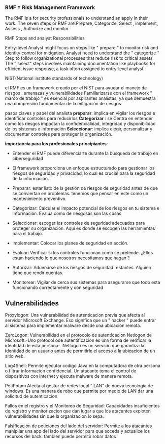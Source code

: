 ### RMF = Risk Management Framework
The RMF is a for security professionals to understand an apply in their work.
The seven steps or RMF are:Prepare, Categorize, Select , implement, Assess , Authorize and monitor


RMF Steps and analyst Responsibilities 

Entry-level Analyst might focus on steps like " prepare " to monitor risk and identity control for mitigation.
Analyst need to understand the " categorize " Step to follow organizational processes that reduce risk to critical assets
The " select" steps involves maintaining documentation like playbooks for efficient issue response, a task often assigned to entry-level analyst


NIST(National institute standards of technology)

el RMF es un framework creado por el NIST para ayudar el manejo de riesgos . amenazas y vulnerabilidades
Familiarizarse con el framework " marco de trabajo "  es esencial por aspirantes analistas, ya que demuestra una compresión fundamentar de la mitigación de riesgos.

pasos claves y papel del analista 
**preparar**: implica en vigilar los riesgos e identificar controles para reducirlos 
**Categorizar** :  se Centra en entender como los riesgos impactan la confidencialidad, integridad y disponibilidad de los sistemas e información
**Seleccionar**: implica elegir, personalizar y documentar controles para proteger la organización.


**importancia para los profesionales principiantes**: 
- Entender el RMF puede diferenciarte durante la búsqueda de trabajo en ciberseguridad 
- El framework proporciona un enfoque estructurado para gestionar los riesgos de seguridad y privacidad, lo cual es crucial para la seguridad de la información.


- Preparar: estar listo de la gestión de riesgos de seguridad antes de que se conviertan en problemas. tenemos que pensar en este como un mantenimiento preventivo.
- Categorizar: Calcular el impacto potencial de los riesgos en tu sistema e información. Evalúa como de riesgosas son las cosas.
- Seleccionar: escoger los controles de seguridad adecuados para proteger su organización. Aqui es donde se escogen las herramientas para el trabajo.
- Implementar: Colocar los planes de seguridad en acción. 
- Evaluar: Verificar si los controles funcionan como se pretende. ¿Ellos están haciendo lo que nosotros necesitamos  que hagan ?
- Autorizar: Adueñarse de los riesgos de seguridad restantes. Alguien tiene que rendir cuentas.
- Monitorear: Vigilar de cerca sus sistemas para asegurarse que todo esta funcionando correctamente y con seguridad
## Vulnerabilidades 

Proxylogon: Una vulnerabilidad de autenticacion previa que afecta al servidor Microsoft Exchange. Eso significa que un " hacker " puede entrar al sistema para implementar malware desde una ubicacion remota.

ZeroLogon: Vulnerabilidad en el protocolo de autenticacion Netlogon de Microsoft.-Uno protocol ode autentificacion es una forma de verificar la identidad de esta persona-. Netlogon es un servicio que garantiza la identidad de un usuario antes de permitirle el acceso a la ubicacion de un sitio web.

Log4Shell: Permite ejecutar codigo Java en la computadora de otra persona o filtrar informacion confidencial. Un atacante toma el control de dispositivos con internet y ejecuta malware de manera remota.

PetiPotam Afecta al gestor de redes local " LAN" de nueva tecnologia de windows. Es una manera de robo que permite por medio de LAN dar una solicitud de autenticacion.

Fallos en el registro y el Monitoreo de Seguridad: Capacidades insuficientes de registro y monitorizacion que dan lugar a que los atacantes exploten vulnerabilidades sin que la organizacion lo sepa.

Falsificación de peticiones del lado del servidor: Permite a los atacantes manipilar una app del lado del servidor para que acceda y actualice los recursos del back. tambien puede permitir robar datos 